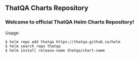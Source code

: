 ThatQA Charts Repository
---

### Welcome to official ThatQA Helm Charts Repository!

Usage:
```
$ helm repo add thatqa https://thatqa.github.io/helm
$ helm search repo thatqa
$ helm install release-name thatqa/chart-name
```